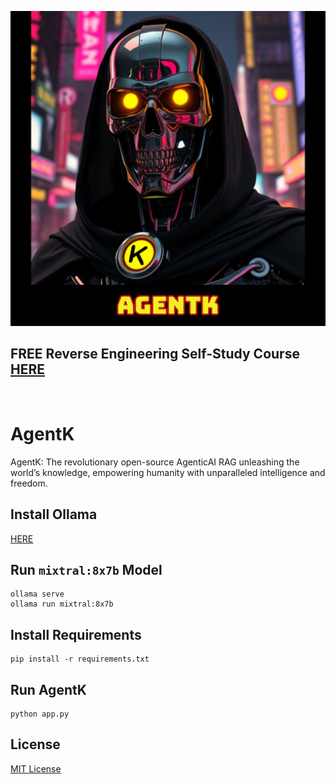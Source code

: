 ![image](https://github.com/mytechnotalent/AgentK/blob/main/AgentK.png?raw=true)

## FREE Reverse Engineering Self-Study Course [HERE](https://github.com/mytechnotalent/Reverse-Engineering-Tutorial)

<br>

# AgentK
AgentK: The revolutionary open-source AgenticAI RAG unleashing the world’s knowledge, empowering humanity with unparalleled intelligence and freedom.

## Install Ollama
[HERE](https://ollama.com)

## Run `mixtral:8x7b` Model
```
ollama serve
ollama run mixtral:8x7b
```

## Install Requirements
```
pip install -r requirements.txt
```

## Run AgentK
```
python app.py
```

## License
[MIT License](https://raw.githubusercontent.com/mytechnotalent/AgentK/refs/heads/main/LICENSE)
